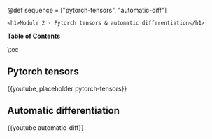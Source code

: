 @def sequence = ["pytorch-tensors", "automatic-diff"]

~~~
<h1>Module 2 - Pytorch tensors & automatic differentiation</h1>
~~~

**Table of Contents**

\toc


## Pytorch tensors

{{youtube_placeholder pytorch-tensors}}

## Automatic differentiation

{{youtube automatic-diff}}